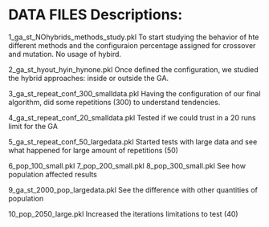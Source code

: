# DATA FILES Descriptions:

1_ga_st_NOhybrids_methods_study.pkl
To start studying the behavior of hte different methods and the configuraion percentage assigned for crossover and mutation. No usage of hybird.

2_ga_st_hyout_hyin_hynone.pkl
Once defined the configuration, we studied the hybrid approaches: inside or outside the GA.

3_ga_st_repeat_conf_300_smalldata.pkl
Having the configuration of our final algorithm, did some repetitions (300) to understand tendencies.

4_ga_st_repeat_conf_20_smalldata.pkl
Tested if we could trust in a 20 runs limit for the GA

5_ga_st_repeat_conf_50_largedata.pkl
Started tests with large data and see what happened for large amount of repetitions (50)

6_pop_100_small.pkl
7_pop_200_small.pkl
8_pop_300_small.pkl
See how population affected results

9_ga_st_2000_pop_largedata.pkl
See the difference with other quantities of population

10_pop_2050_large.pkl
Increased the iterations limitations to test (40)

